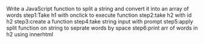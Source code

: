 Write a JavaScript function to split a string and convert it into an array of words
step1:Take h1 with onclick to execute function
step2:take h2 with id h2
step3:create a function
step4:take string input with prompt
step5:apply split function on string to seprate words by space
step6:print arr of words in h2 using innerhtml
